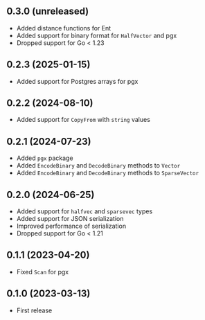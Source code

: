 ## 0.3.0 (unreleased)

- Added distance functions for Ent
- Added support for binary format for `HalfVector` and pgx
- Dropped support for Go < 1.23

## 0.2.3 (2025-01-15)

- Added support for Postgres arrays for pgx

## 0.2.2 (2024-08-10)

- Added support for `CopyFrom` with `string` values

## 0.2.1 (2024-07-23)

- Added `pgx` package
- Added `EncodeBinary` and `DecodeBinary` methods to `Vector`
- Added `EncodeBinary` and `DecodeBinary` methods to `SparseVector`

## 0.2.0 (2024-06-25)

- Added support for `halfvec` and `sparsevec` types
- Added support for JSON serialization
- Improved performance of serialization
- Dropped support for Go < 1.21

## 0.1.1 (2023-04-20)

- Fixed `Scan` for pgx

## 0.1.0 (2023-03-13)

- First release
